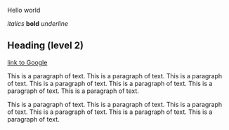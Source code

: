 Hello world

*italics* **bold** _underline_

## Heading (level 2)

[link to Google](https://www.google.com)

 
This is a paragraph of text. 
This is a paragraph of text.
This is a paragraph of text.
This is a paragraph of text.
This is a paragraph of text.
This is a paragraph of text.
This is a paragraph of text.


This is a paragraph of text.
This is a paragraph of text.
This is a paragraph of text.
This is a paragraph of text.
This is a paragraph of text.
This is a paragraph of text.

